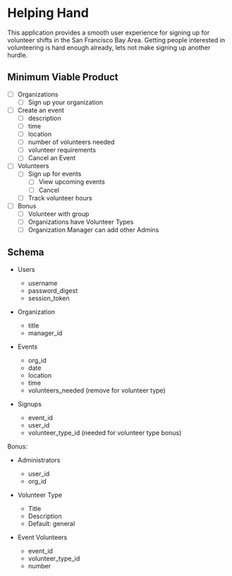 # Helping Hand

This application provides a smooth user experience for signing up for volunteer shifts in the San Francisco Bay Area. Getting people interested in volunteering is hard enough already, lets not make signing up another hurdle.

## Minimum Viable Product

- [ ] Organizations
    - [ ] Sign up your organization
- [ ] Create an event
    - [ ] description
    - [ ] time
    - [ ] location
    - [ ] number of volunteers needed
    - [ ] volunteer requirements
    - [ ] Cancel an Event
- [ ] Volunteers
    - [ ] Sign up for events
        - [ ] View upcoming events
        - [ ] Cancel
    - [ ] Track volunteer hours
- [ ] Bonus
    - [ ] Volunteer with group
    - [ ] Organizations have Volunteer Types
    - [ ] Organization Manager can add other Admins

## Schema

- Users
  - username
  - password_digest
  - session_token

- Organization
  - title
  - manager_id

- Events
  - org_id
  - date
  - location
  - time
  - volunteers_needed (remove for volunteer type)

- Signups
  - event_id
  - user_id
  - volunteer_type_id (needed for volunteer type bonus)

Bonus:

- Administrators
  - user_id
  - org_id

- Volunteer Type
  - Title
  - Description
  - Default: general

- Event Volunteers
  - event_id
  - volunteer_type_id
  - number
